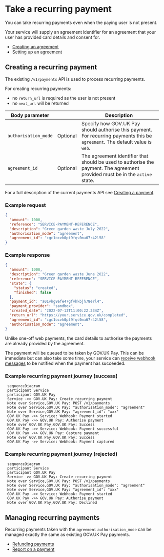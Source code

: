 # Take a recurring payment

You can take recurring payments even when the paying user is not present. 

Your service will supply an agreement identifier for an agreement that your user has provided card details and consent for.

- [Creating an agreement](./Agreements.md#creating-an-agreement)
- [Setting up an agreement](./Agreements.md#setting-up-an-agreement)

## Creating a recurring payment

The existing `/v1/payments` API is used to process recurring payments.

For creating recurring payments: 

- no `return_url` is required as the user is not present
- no `next_url` will be returned

| Body parameter  | | Description |
| ------------- | ------------- | ---- |
| `authorisation_mode`  | Optional  | Specify how GOV.UK Pay should authorise this payment. For recurring payments this be `agreement`. The default value is `web`.  |
| `agreement_id`  | Optional  | The agreement identifier that should be used to authorise the payment. The agreement provided must be in the `active` state.  |

For a full description of the current payments API see [Creating a payment](https://docs.payments.service.gov.uk/making_payments/#creating-a-payment).

### Example request
```json
{
  "amount": 1000,
  "reference": "SERVICE-PAYMENT-REFERENCE",
  "description": "Green garden waste July 2022",
  "authorisation_mode": "agreement",
  "agreement_id": "cgc1ocvh0pt9fqs0ma67r42l58"
}
```

### Example response
```json
{
  "amount": 1000,
  "description": "Green garden waste June 2022",
  "reference": "SERVICE-PAYMENT-REFERENCE",
  "state": {
    "status": "created",
    "finished": false
  },
  "payment_id": "a01vhg8efe47gfvhkbjh78erl4",
  "payment_provider": "sandbox",
  "created_date": "2022-07-13T11:00:22.334Z",
  "return_url": "https://your.service.gov.uk/completed",
  "agreement_id": "cgc1ocvh0pt9fqs0ma67r42l58",
  "authorisation_mode": "agreement",
}
```

Unlike one-off web payments, the card details to authorise the payments are already provided by the agreement.

The payment will be queued to be taken by GOV.UK Pay. This can be immediate but can also take some time, your service can [receive webhook messages](../webhooks/README.md#receiving-webhook-messages) to be notified when the payment has succeeded.

### Example recurring payment journey (success)
```mermaid
 sequenceDiagram
 participant Service
 participant GOV.UK Pay
 Service ->> GOV.UK Pay: Create recurring payment
 Note over Service,GOV.UK Pay: POST /v1/payments
 Note over Service,GOV.UK Pay: "authorisation_mode": "agreement"
 Note over Service,GOV.UK Pay: "agreement_id": "xxx"
 GOV.UK Pay ->> Service: Webhook: Payment started
 GOV.UK Pay ->> GOV.UK Pay: Authorise payment
 Note over GOV.UK Pay,GOV.UK Pay: Success
 GOV.UK Pay ->> Service: Webhook: Payment successful
 GOV.UK Pay ->> GOV.UK Pay: Capture payment
 Note over GOV.UK Pay,GOV.UK Pay: Success
 GOV.UK Pay ->> Service: Webhook: Payment captured
 ```

### Example recurring payment journey (rejected)
```mermaid
 sequenceDiagram
 participant Service
 participant GOV.UK Pay
 Service ->> GOV.UK Pay: Create recurring payment
 Note over Service,GOV.UK Pay: POST /v1/payments
 Note over Service,GOV.UK Pay: "authorisation_mode": "agreement"
 Note over Service,GOV.UK Pay: "agreement_id": "xxx"
 GOV.UK Pay ->> Service: Webhook: Payment started
 GOV.UK Pay ->> GOV.UK Pay: Authorise payment
 Note over GOV.UK Pay,GOV.UK Pay: Declined
 ```

## Managing recurring payments
Recurring payments taken with the `agreement` `authorisation_mode` can be managed exactly the same as existing GOV.UK Pay payments.
* [Refunding payments](https://docs.payments.service.gov.uk/refunding_payments/)
* [Report on a payment](https://docs.payments.service.gov.uk/refunding_payments/)